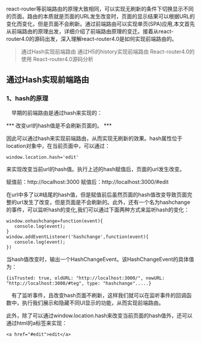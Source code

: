 react-router等前端路由的原理大致相同，可以实现无刷新的条件下切换显示不同的页面。路由的本质就是页面的URL发生改变时，页面的显示结果可以根据URL的变化而变化，但是页面不会刷新。通过前端路由可以实现单页(SPA)应用,本文首先从前端路由的原理出发，详细介绍了前端路由原理的变迁。接着从react-router4.0的源码出发，深入理解react-router4.0是如何实现前端路由的。

> 通过Hash实现前端路由
> 通过H5的history实现前端路由
> React-router4.0的使用
> React-router4.0源码分析

##  通过Hash实现前端路由

### 1、hash的原理

  早期的前端路由是通过hash来实现的：

*** 改变url的hash值是不会刷新页面的。 ***

因此可以通过hash来实现前端路由，从而实现无刷新的效果。hash属性位于location对象中，在当前页面中，可以通过：

```
window.location.hash='edit'
```

来实现改变当前url的hash值。执行上述的hash赋值后，页面的url发生改变。

赋值前：http://localhost:3000 赋值后：http://localhost:3000/#edit

在url中多了以#结尾的hash值，但是赋值前后虽然页面的hash值改变导致页面完整的url发生了改变，但是页面是不会刷新的。此外，还有一个名为hashchange的事件，可以监听hash的变化,我们可以通过下面两种方式来监听hash的变化：

```
window.onhashchange=function(event){
   console.log(event);
}
window.addEventListener('hashchange',function(event){
   console.log(event);
})
```

当hash值改变时，输出一个HashChangeEvent。该HashChangeEvent的具体值为：

```
{isTrusted: true, oldURL: "http://localhost:3000/", newURL:   "http://localhost:3000/#teg", type: "hashchange".....}
```

  有了监听事件，且改变hash页面不刷新，这样我们就可以在监听事件的回调函数中，执行我们展示和隐藏不同UI显示的功能，从而实现前端路由。

此外，除了可以通过window.location.hash来改变当前页面的hash值外，还可以通过html的a标签来实现：

```
<a href="#edit">edit</a>
```